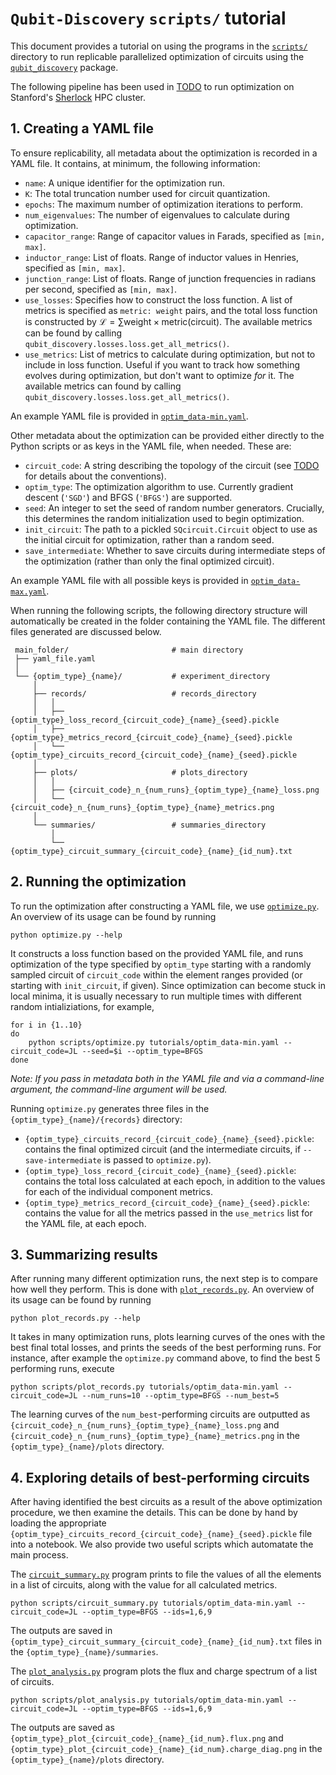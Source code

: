 # `Qubit-Discovery` `scripts/` tutorial

This document provides a tutorial on using the programs in the [`scripts/`](../scripts/) directory to run replicable parallelized optimization of circuits using the [`qubit_discovery`](../qubit_discovery) package.

The following pipeline has been used in [TODO]() to run optimization on Stanford's [Sherlock](https://www.sherlock.stanford.edu/) HPC cluster.

## 1. Creating a YAML file

To ensure replicability, all metadata about the optimization is recorded in a YAML file. It contains, at minimum, the following information:
- `name`: A unique identifier for the optimization run.
- `K`: The total truncation number used for circuit quantization.
- `epochs`: The maximum number of optimization iterations to perform.
- `num_eigenvalues`: The number of eigenvalues to calculate during optimization.
- `capacitor_range`: Range of capacitor values in Farads, specified as `[min, max]`.
- `inductor_range`: List of floats. Range of inductor values in Henries, specified as `[min, max]`.
- `junction_range`: List of floats. Range of junction frequencies in radians per second, specified as `[min, max]`.
- `use_losses`: Specifies how to construct the loss function. A list of metrics is specified as `metric: weight` pairs, and the total loss function is constructed by $\mathcal{L} = \sum \text{weight} \times \text{metric}(\text{circuit})$. The available metrics can be found by calling `qubit_discovery.losses.loss.get_all_metrics()`. 
- `use_metrics`: List of metrics to calculate during optimization, but not to include in loss function. Useful if you want to track how something evolves during optimization, but don't want to optimize _for_ it. The available metrics can found by calling `qubit_discovery.losses.loss.get_all_metrics()`.

An example YAML file is provided in [`optim_data-min.yaml`](optim_data-min.yaml). 

Other metadata about the optimization can be provided either directly to the Python scripts or as keys in the YAML file, when needed. These are:
- `circuit_code`: A string describing the topology of the circuit (see [TODO]() for details about the conventions).
- `optim_type`: The optimization algorithm to use. Currently gradient descent (`'SGD'`) and BFGS (`'BFGS'`) are supported.
- `seed`: An integer to set the seed of random number generators. Crucially, this determines the random initialization used to begin optimization.
- `init_circuit`: The path to a pickled `SQcircuit.Circuit` object to use as the initial circuit for optimization, rather than a random seed.
- `save_intermediate`: Whether to save circuits during intermediate steps of the optimization (rather than only the final optimized circuit).

An example YAML file with all possible keys is provided in [`optim_data-max.yaml`](optim_data-max.yaml).

When running the following scripts, the following directory structure will automatically be created in the folder containing the YAML file. The different files generated are discussed below.
```
 main_folder/                       # main directory
 ├── yaml_file.yaml
 │
 └── {optim_type}_{name}/           # experiment_directory
     │
     ├── records/                   # records_directory
     │   │
     │   ├── {optim_type}_loss_record_{circuit_code}_{name}_{seed}.pickle
     │   ├── {optim_type}_metrics_record_{circuit_code}_{name}_{seed}.pickle
     │   └── {optim_type}_circuits_record_{circuit_code}_{name}_{seed}.pickle
     │
     ├── plots/                     # plots_directory
     │   │
     │   ├── {circuit_code}_n_{num_runs}_{optim_type}_{name}_loss.png
     │   └── {circuit_code}_n_{num_runs}_{optim_type}_{name}_metrics.png
     │
     └── summaries/                 # summaries_directory
         │
         └── {optim_type}_circuit_summary_{circuit_code}_{name}_{id_num}.txt

```

## 2. Running the optimization

To run the optimization after constructing a YAML file, we use [`optimize.py`](../scripts/optimize.py). An overview of its usage can be found by running
```
python optimize.py --help
```

It constructs a loss function based on the provided YAML file, and runs optimization of the type specified by `optim_type` starting with a randomly sampled circuit of `circuit_code` within the element ranges provided (or starting with `init_circuit`, if given). Since optimization can become stuck in local minima, it is usually necessary to run multiple times with different random intializiations, for example,
```
for i in {1..10}
do
    python scripts/optimize.py tutorials/optim_data-min.yaml --circuit_code=JL --seed=$i --optim_type=BFGS
done
```

_Note: If you pass in metadata both in the YAML file and via a command-line argument, the command-line argument will be used._

Running `optimize.py` generates three files in the `{optim_type}_{name}/{records}` directory:
- `{optim_type}_circuits_record_{circuit_code}_{name}_{seed}.pickle`: contains the final optimized circuit (and the intermediate circuits, if `--save-intermediate` is passed to `optimize.py`).
- `{optim_type}_loss_record_{circuit_code}_{name}_{seed}.pickle`: contains the total loss calculated at each epoch, in addition to the values for each of the individual component metrics.
- `{optim_type}_metrics_record_{circuit_code}_{name}_{seed}.pickle`: contains the value for all the metrics passed in the `use_metrics` list for the YAML file, at each epoch.

## 3. Summarizing results

After running many different optimization runs, the next step is to compare how well they perform. This is done with [`plot_records.py`](../scripts/plot_records.py). An overview of its usage can be found by running
```
python plot_records.py --help
```

It takes in many optimization runs, plots learning curves of the ones with the best final total losses, and prints the seeds of the best performing runs. For instance, after example the `optimize.py` command above, to find the best 5 performing runs, execute 
```
python scripts/plot_records.py tutorials/optim_data-min.yaml --circuit_code=JL --num_runs=10 --optim_type=BFGS --num_best=5
```
The learning curves of the `num_best`-performing circuits are outputted as `{circuit_code}_n_{num_runs}_{optim_type}_{name}_loss.png` and `{circuit_code}_n_{num_runs}_{optim_type}_{name}_metrics.png` in the `{optim_type}_{name}/plots` directory.

## 4. Exploring details of best-performing circuits

After having identified the best circuits as a result of the above optimization procedure, we then examine the details. This can be done by hand by loading the appropriate `{optim_type}_circuits_record_{circuit_code}_{name}_{seed}.pickle` file into a notebook. We also provide two useful scripts which automatate the main process.

The [`circuit_summary.py`](../scripts/circuit_summary.py) program prints to file the values of all the elements in a list of circuits, along with the value for all calculated metrics.
```
python scripts/circuit_summary.py tutorials/optim_data-min.yaml --circuit_code=JL --optim_type=BFGS --ids=1,6,9
```
The outputs are saved in `{optim_type}_circuit_summary_{circuit_code}_{name}_{id_num}.txt` files in the `{optim_type}_{name}/summaries`.


The [`plot_analysis.py`](../scripts/plot_analysis.py) program plots the flux and charge spectrum of a list of circuits.
```
python scripts/plot_analysis.py tutorials/optim_data-min.yaml --circuit_code=JL --optim_type=BFGS --ids=1,6,9
```
The outputs are saved as `{optim_type}_plot_{circuit_code}_{name}_{id_num}.flux.png` and `{optim_type}_plot_{circuit_code}_{name}_{id_num}.charge_diag.png` in the `{optim_type}_{name}/plots` directory.
